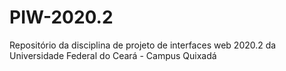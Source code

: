 # PIW-2020.2
Repositório da disciplina de projeto de interfaces web 2020.2 da Universidade Federal do Ceará - Campus Quixadá
